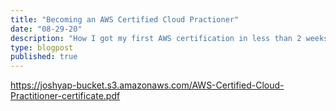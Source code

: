 ```yaml
---
title: "Becoming an AWS Certified Cloud Practioner"
date: "08-29-20"
description: "How I got my first AWS certification in less than 2 weeks"
type: blogpost
published: true
---
```


https://joshyap-bucket.s3.amazonaws.com/AWS-Certified-Cloud-Practitioner-certificate.pdf